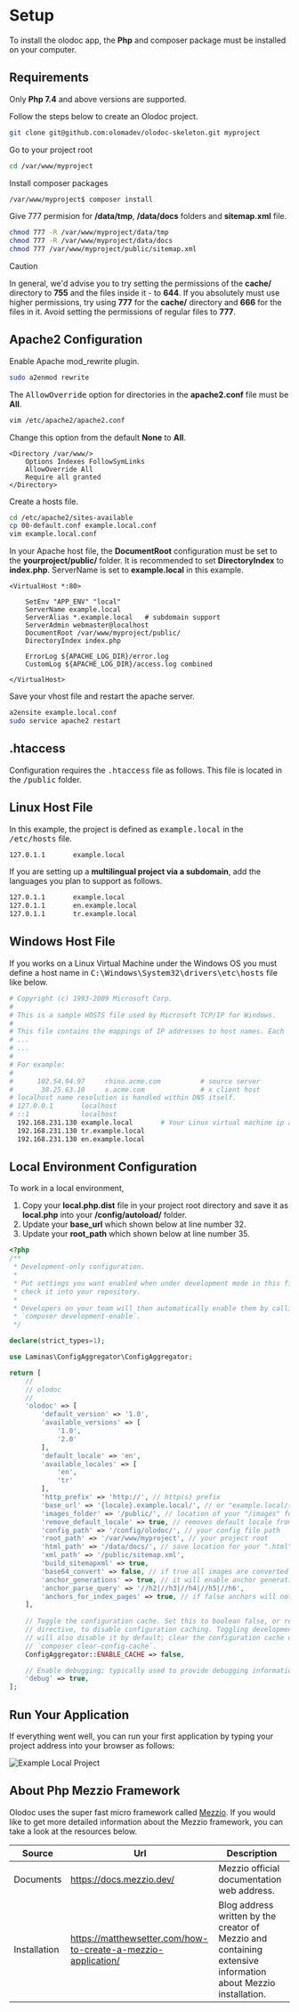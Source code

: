 
# Setup

To install the olodoc app, the <b>Php</b> and composer package must be installed on your computer.

## Requirements

Only <b>Php 7.4</b> and above versions are supported.

Follow the steps below to create an Olodoc project.

```bash [no-line-numbers] [command-line] data-user="root" data-host="localhost"
git clone git@github.com:olomadev/olodoc-skeleton.git myproject
```

Go to your project root

```bash [no-line-numbers] [command-line] data-user="root" data-host="localhost"
cd /var/www/myproject
```

Install composer packages

```bash [no-line-numbers] [command-line] data-user="root" data-host="localhost"
/var/www/myproject$ composer install
```

Give 777 permision for <b>/data/tmp</b>, <b>/data/docs</b> folders and <b>sitemap.xml</b> file.

```sh
chmod 777 -R /var/www/myproject/data/tmp
chmod 777 -R /var/www/myproject/data/docs
chmod 777 /var/www/myproject/public/sitemap.xml
```

> [!CAUTION]
> In general, we'd advise you to try setting the permissions of the <b>cache/</b> directory to <b>755</b> and the files inside it - to <b>644</b>. If you absolutely must use higher permissions, try using <b>777</b> for the <b>cache/</b> directory and <b>666</b> for the files in it. Avoid setting the permissions of regular files to <b>777</b>.

## Apache2 Configuration

Enable Apache mod_rewrite plugin.

```bash [no-line-numbers]
sudo a2enmod rewrite
```

The <kbd>AllowOverride</kbd> option for directories in the <b>apache2.conf</b> file must be <b>All</b>.

```bash [no-line-numbers]
vim /etc/apache2/apache2.conf
```

Change this option from the default <b>None</b> to <b>All</b>.

```apacheconf [line-numbers] data-line="3"
<Directory /var/www/>
    Options Indexes FollowSymLinks
    AllowOverride All
    Require all granted
</Directory>
```

Create a hosts file.

```bash [no-line-numbers] [command-line] data-user="root" data-host="localhost"
cd /etc/apache2/sites-available
cp 00-default.conf example.local.conf
vim example.local.conf
```
In your Apache host file, the <b>DocumentRoot</b> configuration must be set to the <b>yourproject/public/</b> folder. It is recommended to set <b>DirectoryIndex</b> to <b>index.php</b>. ServerName is set to <b>example.local</b> in this example.

```apacheconf
<VirtualHost *:80>

    SetEnv "APP_ENV" "local"
    ServerName example.local
    ServerAlias *.example.local   # subdomain support
    ServerAdmin webmaster@localhost
    DocumentRoot /var/www/myproject/public/
    DirectoryIndex index.php

    ErrorLog ${APACHE_LOG_DIR}/error.log
    CustomLog ${APACHE_LOG_DIR}/access.log combined

</VirtualHost>
```

Save your vhost file and restart the apache server.

```bash [no-line-numbers] [command-line] data-user="root" data-host="localhost"
a2ensite example.local.conf
sudo service apache2 restart
```

## .htaccess

Configuration requires the <kbd>.htaccess</kbd> file as follows. This file is located in the <kbd>/public</kbd> folder.

## Linux Host File

In this example, the project is defined as <kbd>example.local</kbd> in the <kbd>/etc/hosts</kbd> file.

```bash [no-line-numbers]
127.0.1.1       example.local
```

If you are setting up a <b>multilingual project via a subdomain</b>, add the languages you plan to support as follows.

```bash [no-line-numbers]
127.0.1.1       example.local
127.0.1.1       en.example.local
127.0.1.1       tr.example.local
```

## Windows Host File

If you works on a Linux Virtual Machine under the Windows OS you must define a host name in <kbd>C:\Windows\System32\drivers\etc\hosts</kbd> file like below.

```sh
# Copyright (c) 1993-2009 Microsoft Corp.
#
# This is a sample HOSTS file used by Microsoft TCP/IP for Windows.
#
# This file contains the mappings of IP addresses to host names. Each
# ...
# ...
#
# For example:
#
#      102.54.94.97     rhino.acme.com          # source server
#       38.25.63.10     x.acme.com              # x client host
# localhost name resolution is handled within DNS itself.
# 127.0.0.1       localhost
# ::1             localhost
  192.168.231.130 example.local       # Your Linux virtual machine ip address
  192.168.231.130 tr.example.local
  192.168.231.130 en.example.local
```

## Local Environment Configuration

To work in a local environment, 

1. Copy your <b>local.php.dist</b> file in your project root directory and save it as <b>local.php</b> into your <b>/config/autoload/</b> folder.
2. Update your <b>base_url</b> which shown below at line number 32.
3. Update your <b>root_path</b> which shown below at line number 35.


```php [line-numbers] data-line="32,36"
<?php
/**
 * Development-only configuration.
 *
 * Put settings you want enabled when under development mode in this file, and
 * check it into your repository.
 *
 * Developers on your team will then automatically enable them by calling on
 * `composer development-enable`.
 */

declare(strict_types=1);

use Laminas\ConfigAggregator\ConfigAggregator;

return [
    //
    // olodoc
    // 
    'olodoc' => [
        'default_version' => '1.0',
        'available_versions' => [
            '1.0',
            '2.0'
        ],
        'default_locale' => 'en',
        'available_locales' => [
            'en',
            'tr'
        ],
        'http_prefix' => 'http://', // http(s) prefix
        'base_url' => '{locale}.example.local/', // or "example.local/{locale}"
        'images_folder' => '/public/', // location of your "/images" folder
        'remove_default_locale' => true, // removes default locale from base url: "en.example.local" => "example.local"
        'config_path' => '/config/olodoc/', // your config file path 
        'root_path' => '/var/www/myproject', // your project root 
        'html_path' => '/data/docs/', // save location for your ".html" document files
        'xml_path' => '/public/sitemap.xml',
        'build_sitemapxml' => true,
        'base64_convert' => false, // if true all images are converted to base64 encoded strings
        'anchor_generations' => true, // it will enable anchor generations for all routes
        'anchor_parse_query' => '//h2|//h3|//h4|//h5|//h6',
        'anchors_for_index_pages' => true, // if false anchors will not be created in index.html routes
    ],
    
    // Toggle the configuration cache. Set this to boolean false, or remove the
    // directive, to disable configuration caching. Toggling development mode
    // will also disable it by default; clear the configuration cache using
    // `composer clear-config-cache`.
    ConfigAggregator::ENABLE_CACHE => false,

    // Enable debugging; typically used to provide debugging information within templates.
    'debug' => true,
];
```

## Run Your Application

If everything went well, you can run your first application by typing your project address into your browser as follows:

![Example Local Project](/images/example-local.png)


## About Php Mezzio Framework

Olodoc uses the super fast micro framework called <a href="https://docs.mezzio.dev/mezzio/" target="_blank">Mezzio</a>. If you would like to get more detailed information about the Mezzio framework, you can take a look at the resources below.

<table class="table table-bordered">
  <thead class="table-light">
    <tr>
        <th>Source</th>
        <th>Url</th>
        <th>Description</th>
    </tr>
  </thead>
  <tbody>
    <tr>
        <td>Documents</td>
        <td><a href="https://docs.mezzio.dev/" target="_blank">https://docs.mezzio.dev/</a></td>
        <td>Mezzio official documentation web address.</td>
    </tr>
    <tr>
        <td>Installation</td>
        <td><a href="https://matthewsetter.com/how-to-create-a-mezzio-application/" target="_blank">https://matthewsetter.com/how-to-create-a-mezzio-application/</a></td>
        <td>Blog address written by the creator of Mezzio and containing extensive information about Mezzio installation.</td>
    </tr>
  </tbody>
</table>

